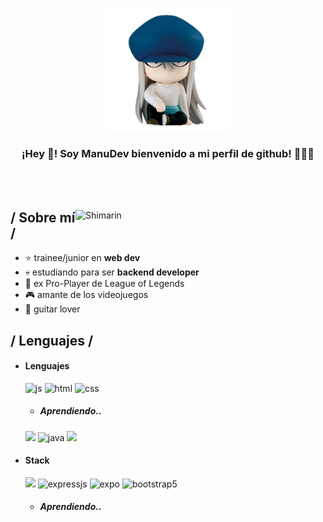 <p align="center" width="300">
   <img align="center" width="200" src= "kite_chibi-removebg-preview.png" <br>  


   <h3 align="center">¡Hey 👋! Soy ManuDev bienvenido a mi perfil de github! 👨🏻‍💻</h3>
</p>
<br>
<br>
<div>

<img align="right" width="400" alt="Shimarin" src="https://i.imgur.com/aNBi8Jf.png"/>

<h2> / Sobre mí /</h2>
  
- ⭐ trainee/junior en **web dev**
- 💀 estudiando para ser **backend developer**
- 👾 ex Pro-Player de League of Legends
- 🎮 amante de los videojuegos
- 🎸 guitar lover
  
<h2> / Lenguajes / </h2>
  
- <h4> Lenguajes </h4>
  <img src = "https://img.shields.io/badge/JavaScript-323330?style=for-the-badge&logo=javascript&logoColor=F7DF1E" alt = "js" />  
  <img src = "https://img.shields.io/badge/HTML5-E34F26?style=for-the-badge&logo=html5&logoColor=white" alt = "html" />
  <img src = "https://img.shields.io/badge/CSS3-1572B6?style=for-the-badge&logo=css3&logoColor=white" alt = "css" />
  
   - <h5> Aprendiendo.. </h5>
    <img src = "https://img.shields.io/badge/Python-FFD43B?style=for-the-badge&logo=python&logoColor=blue" /> 
    <img src = "https://img.shields.io/badge/java-%23ED8B00.svg?style=for-the-badge&logo=java&logoColor=white" alt = "java" />
    <img src="https://img.shields.io/badge/TypeScript-007ACC?style=for-the-badge&logo=typescript&logoColor=white" />
  
- <h4> Stack </h4>
  <img src = "https://img.shields.io/badge/React-20232A?style=for-the-badge&logo=react&logoColor=61DAFB" />
  <img src = "https://img.shields.io/badge/express.js-%23404d59.svg?style=for-the-badge&logo=express&logoColor=%2361DAFB" alt = "expressjs" />
  <img src = "https://img.shields.io/badge/expo-1C1E24?style=for-the-badge&logo=expo&logoColor=#D04A37" alt = "expo" />
  <img src = "https://img.shields.io/badge/bootstrap-%23563D7C.svg?style=for-the-badge&logo=bootstrap&logoColor=white" alt = "bootstrap5" />
  
   - <h5> Aprendiendo.. </h5>
    
   
